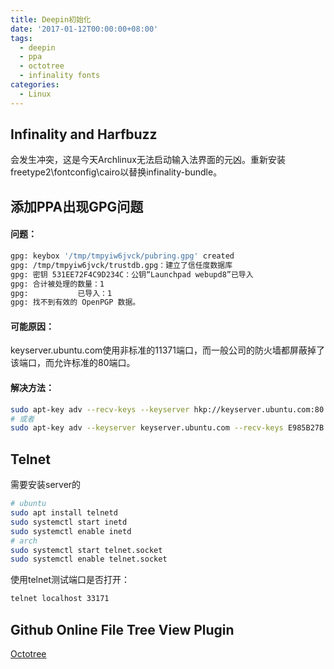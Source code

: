 ```yaml
---
title: Deepin初始化
date: '2017-01-12T00:00:00+08:00'
tags:
  - deepin
  - ppa
  - octotree
  - infinality fonts
categories:
  - Linux
---
```




## Infinality and Harfbuzz

会发生冲突，这是今天Archlinux无法启动输入法界面的元凶。重新安装freetype2\fontconfig\cairo以替换infinality-bundle。



## 添加PPA出现GPG问题

#### 问题：

```bash
gpg: keybox '/tmp/tmpyiw6jvck/pubring.gpg' created
gpg: /tmp/tmpyiw6jvck/trustdb.gpg：建立了信任度数据库
gpg: 密钥 531EE72F4C9D234C：公钥“Launchpad webupd8”已导入
gpg: 合计被处理的数量：1
gpg:           已导入：1
gpg: 找不到有效的 OpenPGP 数据。
```
<!-- more -->


#### 可能原因：

keyserver.ubuntu.com使用非标准的11371端口，而一般公司的防火墙都屏蔽掉了该端口，而允许标准的80端口。

#### 解决方法：

```bash
sudo apt-key adv --recv-keys --keyserver hkp://keyserver.ubuntu.com:80 531EE72F4C9D234C
# 或者
sudo apt-key adv --keyserver keyserver.ubuntu.com --recv-keys E985B27B
```



## Telnet

需要安装server的

```bash
# ubuntu
sudo apt install telnetd
sudo systemctl start inetd
sudo systemctl enable inetd
# arch
sudo systemctl start telnet.socket
sudo systemctl enable telnet.socket
```

使用telnet测试端口是否打开：

```bash
telnet localhost 33171
```



## Github Online File Tree View Plugin

[Octotree](https://github.com/buunguyen/octotree)



